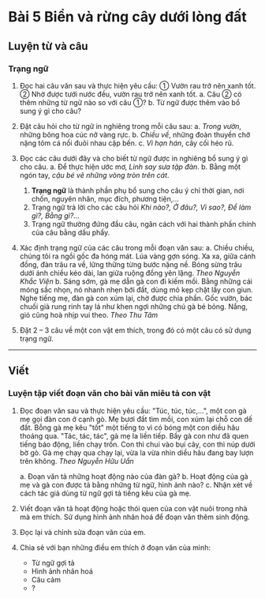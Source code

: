 # Bài 5 Biển và rừng cây dưới lòng đất

## Luyện từ và câu

### Trạng ngữ

1.  Đọc hai câu văn sau và thực hiện yêu cầu:
    ① Vườn rau trở nên xanh tốt.
    ② Nhờ được tưới nước đều, vườn rau trở nên xanh tốt.
    a. Câu ② có thêm những từ ngữ nào so với câu ①?
    b. Từ ngữ được thêm vào bổ sung ý gì cho câu?

2.  Đặt câu hỏi cho từ ngữ in nghiêng trong mỗi câu sau:
    a. *Trong vườn*, những bông hoa cúc nở vàng rực.
    b. *Chiều về*, những đoàn thuyền chở nặng tôm cá nối đuôi nhau cập bến.
    c. *Vì hạn hán*, cây cối héo rũ.

3.  Đọc các câu dưới đây và cho biết từ ngữ được in nghiêng bổ sung ý gì cho câu.
    a. Để thực hiện ước mơ, *Linh say sưa tập đàn*.
    b. Bằng một ngón tay, *cậu bé vẽ những vòng tròn trên cát*.

    1.  **Trạng ngữ** là thành phần phụ bổ sung cho câu ý chỉ thời gian, nơi chốn, nguyên nhân, mục đích, phương tiện,...
    2.  Trạng ngữ trả lời cho các câu hỏi *Khi nào?, Ở đâu?, Vì sao?, Để làm gì?, Bằng gì?...*
    3.  Trạng ngữ thường đứng đầu câu, ngăn cách với hai thành phần chính của câu bằng dấu phẩy.

4.  Xác định trạng ngữ của các câu trong mỗi đoạn văn sau:
    a. Chiều chiều, chúng tôi ra ngồi gốc đa hóng mát. Lúa vàng gợn sóng. Xa xa, giữa cánh đồng, đàn trâu ra về, lững thững từng bước nặng nề. Bóng sừng trâu dưới ánh chiều kéo dài, lan giữa ruộng đồng yên lặng.
        *Theo Nguyễn Khắc Viện*
    b. Sáng sớm, gà mẹ dẫn gà con đi kiếm mồi. Bằng những cái móng sắc nhọn, nó nhanh nhẹn bới đất, dùng mỏ kẹp chặt lấy con giun. Nghe tiếng mẹ, đàn gà con xúm lại, chờ được chia phần. Gốc vườn, bác chuối già rung rinh tay lá như khen ngợi những chú gà bé bỏng. Nắng, gió cũng hoà nhịp vui theo.
        *Theo Thu Tâm*

5.  Đặt 2 – 3 câu về một con vật em thích, trong đó có một câu có sử dụng trạng ngữ.

---

## Viết

### Luyện tập viết đoạn văn cho bài văn miêu tả con vật

1.  Đọc đoạn văn sau và thực hiện yêu cầu:
    "Túc, túc, túc,...", một con gà mẹ gọi đàn con ở cạnh gò. Mẹ bươi đất tìm mồi, con xúm lại chỗ con dế đất. Bỗng gà mẹ kêu "tốt" một tiếng to vì có bóng một con diều hâu thoáng qua. "Tác, tác, tác", gà mẹ la liền tiếp. Bầy gà con như đã quen tiếng báo động, liền chạy trốn. Con thì chui vào bụi cây, con thì núp dưới bờ gò. Gà mẹ chạy qua chạy lại, vừa la vừa nhìn diều hâu đang bay lượn trên không.
    *Theo Nguyễn Hữu Uẩn*

    a. Đoạn văn tả những hoạt động nào của đàn gà?
    b. Hoạt động của gà mẹ và gà con được tả bằng những từ ngữ, hình ảnh nào?
    c. Nhận xét về cách tác giả dùng từ ngữ gợi tả tiếng kêu của gà mẹ.

2.  Viết đoạn văn tả hoạt động hoặc thói quen của con vật nuôi trong nhà mà em thích. Sử dụng hình ảnh nhân hoá để đoạn văn thêm sinh động.

3.  Đọc lại và chỉnh sửa đoạn văn của em.

4.  Chia sẻ với bạn những điều em thích ở đoạn văn của mình:
    *   Từ ngữ gợi tả
    *   Hình ảnh nhân hoá
    *   Câu cảm
    *   ?
